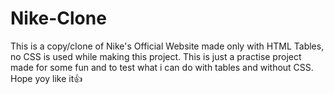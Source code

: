 # Nike-Clone
This is a copy/clone of Nike's Official Website made only with HTML Tables, no CSS is used while making this project.
This is just a practise project made for some fun and to test what i can do with tables and without CSS.
Hope yoy like it👍

